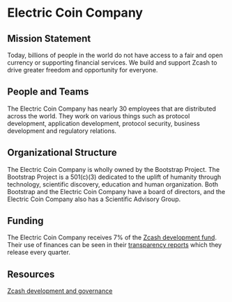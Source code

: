 # Electric Coin Company

## Mission Statement

Today, billions of people in the world do not have access to a fair and open currency or supporting financial services. We build and support Zcash to drive greater freedom and opportunity for everyone.

## People and Teams

The Electric Coin Company has nearly 30 employees that are distributed across the world. They work on various things such as protocol development, application development, protocol security, business development and regulatory relations.

## Organizational Structure

The Electric Coin Company is wholly owned by the Bootstrap Project. The Bootstrap Project is a 501(c)(3) dedicated to the uplift of humanity through technology, scientific discovery, education and human organization. Both Bootstrap and the Electric Coin Company have a board of directors, and the Electric Coin Company also has a Scientific Advisory Group.

## Funding

The Electric Coin Company receives 7% of the [Zcash development fund](https://zips.z.cash/zip-1014). Their use of finances can be seen in their [transparency reports](https://electriccoin.co/blog/ecc-transparency-report-for-q3-2021/) which they release every quarter.

## Resources

[Zcash development and governance](https://z.cash/zcash-development-and-governance/)
